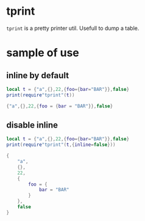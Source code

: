 # tprint

`tprint` is a pretty printer util.
Usefull to dump a table.

# sample of use


## inline by default

```lua
local t = {"a",{},22,{foo={bar="BAR"}},false}
print(require"tprint"(t))
```

```lua
{"a",{},22,{foo = {bar = "BAR"}},false}
```

## disable inline

```lua
local t = {"a",{},22,{foo={bar="BAR"}},false}
print(require"tprint"(t,{inline=false}))
```

```lua
{
	"a",
	{},
	22,
	{
		foo = {
			bar = "BAR"
		}
	},
	false
}
```

